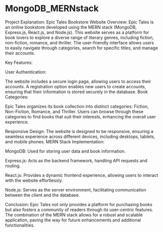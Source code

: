 # MongoDB_MERNstack

Project Explanation: Epic Tales Bookstore Website
Overview: Epic Tales is an online bookstore developed using the MERN stack (MongoDB, Express.js, React.js, and Node.js). This website serves as a platform for book lovers to explore a diverse range of literary genres, including fiction, non-fiction, romance, and thriller. The user-friendly interface allows users to easily navigate through categories, search for specific titles, and manage their accounts.

Key Features:

User Authentication:

The website includes a secure login page, allowing users to access their accounts.
A registration option enables new users to create accounts, ensuring that their information is stored securely in the database.
Book Categories:

Epic Tales organizes its book collection into distinct categories: Fiction, Non-Fiction, Romance, and Thriller.
Users can browse through these categories to find books that suit their interests, enhancing the overall user experience.

Responsive Design:
The website is designed to be responsive, ensuring a seamless experience across different devices, including desktops, tablets, and mobile phones.
MERN Stack Implementation:

MongoDB: Used for storing user data and book information.

Express.js: Acts as the backend framework, handling API requests and routing.

React.js: Provides a dynamic frontend experience, allowing users to interact with the website effortlessly.

Node.js: Serves as the server environment, facilitating communication between the client and the database.


Conclusion: Epic Tales not only provides a platform for purchasing books but also fosters a community of readers through its user-centric features. The combination of the MERN stack allows for a robust and scalable application, paving the way for future enhancements and additional functionalities.
